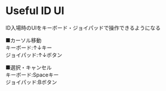 # Useful ID UI
ID入場時のUIをキーボード・ジョイパッドで操作できるようになる  

■カーソル移動  
キーボード:↑↓キー  
ジョイパッド:↑↓ボタン  

■選択・キャンセル    
キーボード:Spaceキー  
ジョイパッド:Bボタン  
